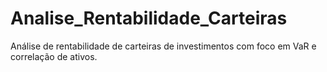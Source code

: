 # Analise_Rentabilidade_Carteiras
Análise de rentabilidade de carteiras de investimentos com foco em VaR e correlação de ativos.
